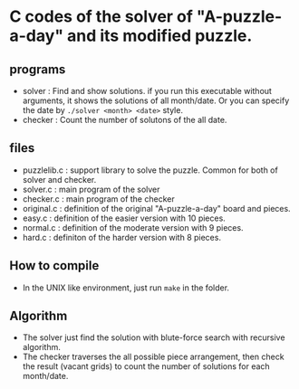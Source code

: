# C codes of the solver of "A-puzzle-a-day" and its modified puzzle.

## programs

* solver : Find and show solutions. if you run this executable without arguments, it shows the solutions of all month/date. Or you can specify the date by `./solver <month> <date>` style.
* checker : Count the number of solutons of the all date. 

## files
* puzzlelib.c : support library to solve the puzzle. Common for both of solver and checker.
* solver.c : main program of the solver
* checker.c : main program of the checker
* original.c : definition of the original "A-puzzle-a-day" board and pieces.
* easy.c : definition of the easier version with 10 pieces. 
* normal.c : definition of the moderate version with 9 pieces.
* hard.c : definiton of the harder version with 8 pieces.

## How to compile

* In the UNIX like environment, just run `make` in the folder.

## Algorithm

* The solver just find the solution with blute-force search with recursive algorithm.
* The checker traverses the all possible piece arrangement, then check the result (vacant grids) to count the number of solutions for each month/date.
